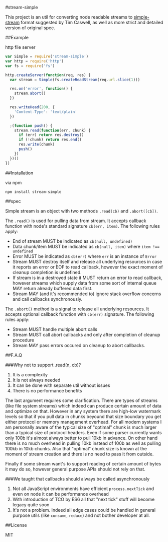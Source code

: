 #stream-simple

This project is an util for converting node readable streams
to [simple-stream](https://github.com/creationix/js-git/blob/master/specs/simple-stream.md)
format suggested by Tim Caswell, as well as more strict and detailed version of original spec.

##Example

http file server

```javascript
var Simple = require('stream-simple')
var http = require('http')
var fs = require('fs')

http.createServer(function(req, res) {
  var stream = Simple(fs.createReadStream(req.url.slice(1)))

  res.on('error', function() {
    stream.abort()
  })

  res.writeHead(200, {
    'Content-Type': 'text/plain'
  })

  ;(function push() {
    stream.read(function(err, chunk) {
      if (err) return res.destroy()
      if (!chunk) return res.end()
      res.write(chunk)
      push()
    })
  })()
})
```

##Installation

via npm

```
npm install stream-simple
```

##spec

Simple stream is an object with two methods `.read(cb)` and `.abort([cb])`.

The `.read()` is used for pulling data from stream. It accepts callback function with
node's standard signature `cb(err, item)`. The following rules apply:

  * End of stream MUST be indicated as `cb(null, undefined)`
  * Data chunk/item MUST be indicated as `cb(null, item)` where `item !== undefined`
  * Error MUST be indicated as `cb(err)` where `err` is an instance of `Error`
  * Stream MUST destroy itself and release all underlying resources in case it reports
  an error or EOF to read callback, however the exact moment of cleanup completion is undefined.
  * If stream is in a destroyed state it MUST return an error to read callback, however
  streams which supply data from some sort of internal queue MAY return already buffered
  data first.
  * Stream MAY (and it's recommended to) ignore stack overflow concerns and call callbacks synchronously.

The `.abort()` method is a signal to release all underlying resources.
It accepts optional callback function with `cb(err)` signature.
The following rules apply:

  * Stream MUST handle multiple abort calls
  * Stream MUST call abort callbacks and only after completion of cleanup procedure
  * Stream MAY pass errors occured on cleanup to abort callbacks.

##F.A.Q

###Why not to support .read(n, cb)?

  1. It is a complexity
  2. It is not always needed
  3. It can be done with separate util without issues
  4. There is no performance benefits

The last argument requires some clarification. There are types
of streams (like file system streams) which indeed can produce
certain amount of data and optimize on that. However in any
system there are high-low watermark levels so that
if you pull data in chunks beyound that size boundary you get
either protocol or memory management overhead. For all modern systems
I am personally aware of the typical size of "optimal" chunk is much larger
than a typical size of protocol headers. Even if some parser currently wants
only 100b it's almost always better to pull 10kb in advance. On other hand there is no
much overhead in pulling 10kb instead of 100b as well as pulling 100kb in 10kb chunks.
Also that "optimal" chunk size is known at the moment of stream creation and there is no
need to pass it from outside.

Finally if some stream want's to support reading of certain amount of bytes it may do so,
however general purpose APIs should not rely on that.

###We taught that callbacks should always be called asynchronously

  1. Not all JavaScript environments have efficient `process.nextTick`
  and even on node it can be performance overhead
  2. With introduction of TCO by ES6 all that "next tick" stuff will become
  legacy quite soon
  3. It's not a problem. Indeed all edge cases could be handled
  in general purpose utils (like `consume`, `reduce`) and not bother developer at all.


##License

MIT
